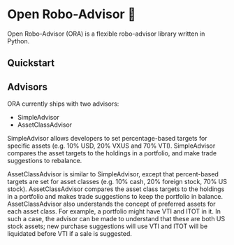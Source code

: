# Open Robo-Advisor :robot:

Open Robo-Advisor (ORA) is a flexible robo-advisor library written in Python.

## Quickstart

## Advisors

ORA currently ships with two advisors:

* SimpleAdvisor
* AssetClassAdvisor

SimpleAdvisor allows developers to set percentage-based targets for specific assets (e.g. 10% USD, 20% VXUS and 70% VTI). SimpleAdvisor compares the asset targets to the holdings in a portfolio, and make trade suggestions to rebalance.

AssetClassAdvisor is similar to SimpleAdvisor, except that percent-based targets are set for asset classes (e.g. 10% cash, 20% foreign stock, 70% US stock). AssetClassAdvisor compares the asset class targets to the holdings in a portfolio and makes trade suggestions to keep the portfolio in balance. AssetClassAdvisor also understands the concept of preferred assets for each asset class. For example, a portfolio might have VTI and ITOT in it. In such a case, the advisor can be made to understand that these are both US stock assets; new purchase suggestions will use VTI and ITOT will be liquidated before VTI if a sale is suggested.

